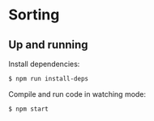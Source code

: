 # Sorting

## Up and running

Install dependencies:

```bash
$ npm run install-deps
```

Compile and run code in watching mode:

```bash
$ npm start
```
